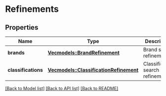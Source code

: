 # Refinements

## Properties

Name | Type | Description | Notes
------------ | ------------- | ------------- | -------------
**brands** | [**Vec<models::BrandRefinement>**](BrandRefinement.md) | Brand search refinements. | 
**classifications** | [**Vec<models::ClassificationRefinement>**](ClassificationRefinement.md) | Classification search refinements. | 

[[Back to Model list]](../README.md#documentation-for-models) [[Back to API list]](../README.md#documentation-for-api-endpoints) [[Back to README]](../README.md)


